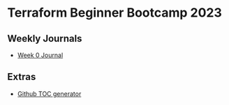 # Terraform Beginner Bootcamp 2023

## Weekly Journals
 - [Week 0 Journal](./journal/week0.md)

## Extras
 
 - [Github TOC generator](https://ecotrust-canada.github.io/markdown-toc/)
